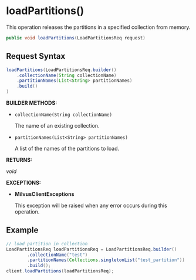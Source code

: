 # loadPartitions()

This operation releases the partitions in a specified collection from memory.

```java
public void loadPartitions(LoadPartitionsReq request)
```

## Request Syntax

```java
loadPartitions(LoadPartitionsReq.builder()
    .collectionName(String collectionName)
    .partitionNames(List<String> partitionNames)
    .build()
)
```

**BUILDER METHODS:**

- `collectionName(String collectionName)`

    The name of an existing collection.

- `partitionNames(List<String> partitionNames)`

    A list of the names of the partitions to load.

**RETURNS:**

*void*

**EXCEPTIONS:**

- **MilvusClientExceptions**

    This exception will be raised when any error occurs during this operation.

## Example

```java
// load partition in collection
LoadPartitionsReq loadPartitionsReq = LoadPartitionsReq.builder()
        .collectionName("test")
        .partitionNames(Collections.singletonList("test_partition"))
        .build();
client.loadPartitions(loadPartitionsReq);
```

